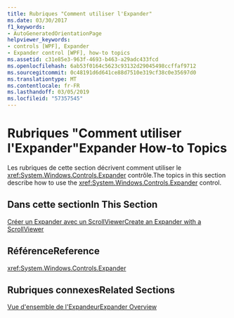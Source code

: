 ```yaml
---
title: Rubriques "Comment utiliser l'Expander"
ms.date: 03/30/2017
f1_keywords:
- AutoGeneratedOrientationPage
helpviewer_keywords:
- controls [WPF], Expander
- Expander control [WPF], how-to topics
ms.assetid: c31e85e3-963f-4693-b463-a29adc433fcd
ms.openlocfilehash: 6ab53f0164c5623c93132d29045498ccffaf9712
ms.sourcegitcommit: 0c48191d6d641ce88d7510e319cf38c0e35697d0
ms.translationtype: MT
ms.contentlocale: fr-FR
ms.lasthandoff: 03/05/2019
ms.locfileid: "57357545"
---
```

# <a name="expander-how-to-topics"></a><span data-ttu-id="dac12-102">Rubriques "Comment utiliser l'Expander"</span><span class="sxs-lookup"><span data-stu-id="dac12-102">Expander How-to Topics</span></span>
<span data-ttu-id="dac12-103">Les rubriques de cette section décrivent comment utiliser le <xref:System.Windows.Controls.Expander> contrôle.</span><span class="sxs-lookup"><span data-stu-id="dac12-103">The topics in this section describe how to use the <xref:System.Windows.Controls.Expander> control.</span></span>  
  
## <a name="in-this-section"></a><span data-ttu-id="dac12-104">Dans cette section</span><span class="sxs-lookup"><span data-stu-id="dac12-104">In This Section</span></span>  
 [<span data-ttu-id="dac12-105">Créer un Expander avec un ScrollViewer</span><span class="sxs-lookup"><span data-stu-id="dac12-105">Create an Expander with a ScrollViewer</span></span>](how-to-create-an-expander-with-a-scrollviewer.md)  
  
## <a name="reference"></a><span data-ttu-id="dac12-106">Référence</span><span class="sxs-lookup"><span data-stu-id="dac12-106">Reference</span></span>  
 <xref:System.Windows.Controls.Expander>  
  
## <a name="related-sections"></a><span data-ttu-id="dac12-107">Rubriques connexes</span><span class="sxs-lookup"><span data-stu-id="dac12-107">Related Sections</span></span>  
 [<span data-ttu-id="dac12-108">Vue d'ensemble de l'Expandeur</span><span class="sxs-lookup"><span data-stu-id="dac12-108">Expander Overview</span></span>](expander-overview.md)
